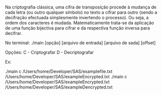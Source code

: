 Na criptografia clássica, uma cifra de transposição procede à mudança de cada letra (ou outro qualquer símbolo) no texto a cifrar para outro (sendo a decifração efectuada simplesmente invertendo o processo). Ou seja, a ordem dos caracteres é mudada. Matematicamente trata-se da aplicação de uma função bijectiva para cifrar e da respectiva função inversa para decifrar.

No terminal: ./main [opção] [arquivo de entrada] [arquivo de sada] [offset]

Opções: C - Criptografar D - Decriptografar

Ex:

./main c /Users/home/Developer/SAS/examplefile.txt /Users/home/Developer/SAS/exampleEncrypted.txt
./main c /Users/home/Developer/SAS/exampleEncrypted.txt /Users/home/Developer/SAS/exampleDencrypted.txt
